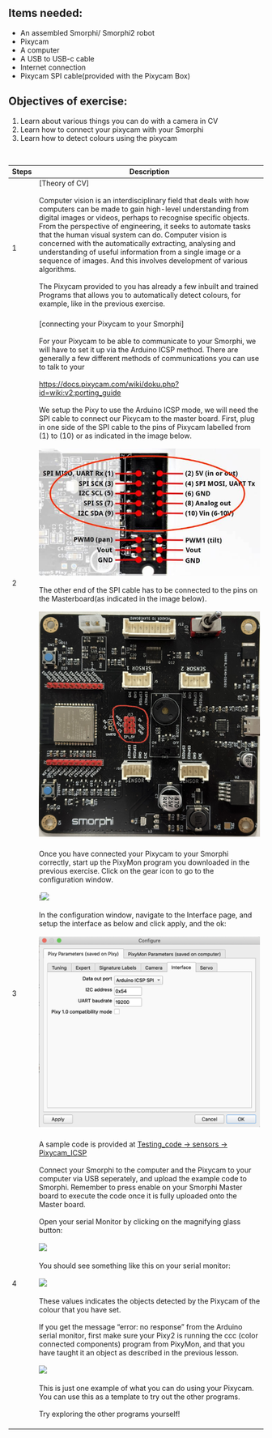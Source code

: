 ## Items needed:
* An assembled Smorphi/ Smorphi2 robot
* Pixycam
* A computer
* A USB to USB-c cable
* Internet connection
* Pixycam SPI cable(provided with the Pixycam Box)  
## Objectives of exercise:
1. Learn about various things you can do with a camera in CV
2. Learn how to connect your pixycam with your Smorphi
3. Learn how to detect colours using the pixycam

<br />

Steps | Description
-- | --
1 | [Theory of CV]<br /><br />Computer vision is an interdisciplinary field that deals with how computers can be made to gain high-level understanding from digital images or videos, perhaps to recognise specific objects. From the perspective of engineering, it seeks to automate tasks that the human visual system can do. Computer vision is concerned with the automatically extracting, analysing and understanding of useful information from a single image or a sequence of images. And this involves development of various algorithms.<br /><br />The Pixycam provided to you has already a few inbuilt and trained Programs that allows you to automatically detect colours, for example, like in the previous exercise.<br /><br />
2 | [connecting your Pixycam to your Smorphi]<br /><br />For your Pixycam to be able to communicate to your Smorphi, we will have to set it up via the Arduino ICSP method. There are generally a few different methods of communications you can use to talk to your <br /><br />https://docs.pixycam.com/wiki/doku.php?id=wiki:v2:porting_guide <br /><br />We setup the Pixy to use the Arduino ICSP mode, we will need the SPI cable to connect our Pixycam to the master board. First, plug in one side of the SPI cable to the pins of Pixycam labelled from (1) to (10) or as indicated in the image below.<br /><br />![](https://github.com/WefaaRobotics/Smorphi-Wiki/blob/main/Robot%20exercises%20images/14/14.1.jpg)<br /><br /> The other end of the SPI cable has to be connected to the pins on the Masterboard(as indicated in the image below).<br /><br />![](https://github.com/WefaaRobotics/Smorphi-Wiki/blob/main/Robot%20exercises%20images/14/14.2.jpg)<br /><br />
3 | Once you have connected your Pixycam to your Smorphi correctly, start up the PixyMon program you downloaded in the previous exercise. Click on the gear icon to go to the configuration window.<br /><br />!![](https://github.com/WefaaRobotics/Smorphi-Wiki/blob/main/Robot%20exercises%20images/13/13.3.png)<br /><br />In the configuration window, navigate to the Interface page, and setup the interface as below and click apply, and the ok:<br /><br />![](https://github.com/WefaaRobotics/Smorphi-Wiki/blob/main/Robot%20exercises%20images/14/14.4.png)<br /><br />
4 | A sample code is provided at [Testing_code -> sensors -> Pixycam_ICSP](https://github.com/WefaaRobotics/Smorphi/blob/main/Smorphi2/Testing_code/sensors/Pixycam_ICSP/ccc_i2c_uart/ccc_i2c_uart.ino)<br /><br />Connect your Smorphi to the computer and the Pixycam to your computer via USB seperately, and upload the example code to Smorphi. Remember to press enable on your Smorphi Master board to execute the code once it is fully uploaded onto the Master board.<br /><br /> Open your serial Monitor by clicking on the magnifying glass button:<br /><br />![](https://github.com/WefaaRobotics/Smorphi-Wiki/blob/main/Robot%20exercises%20images/13/13.8.png)<br /><br />You should see something like this on your serial monitor:<br /><br />![](https://github.com/WefaaRobotics/Smorphi-Wiki/blob/main/Robot%20exercises%20images/13/13.9.png)<br /><br />These values indicates the objects detected by the Pixycam of the colour that you have set.<br /><br />If you get the message “error: no response” from the Arduino serial monitor, first make sure your Pixy2 is running the ccc (color connected components) program from PixyMon, and that you have taught it an object as described in the previous lesson.<br /><br />![](https://github.com/WefaaRobotics/Smorphi-Wiki/blob/main/Robot%20exercises%20images/13/13.10.png)<br /><br />This is just one example of what you can do using your Pixycam. You can use this as a template to try out the other programs. <br /><br />Try exploring the other programs yourself!<br /><br />